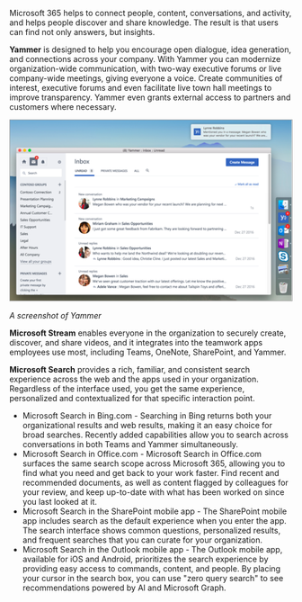 Microsoft 365 helps to connect people, content, conversations, and activity, and helps people discover and share knowledge. The result is that users can find not only answers, but insights. 

**Yammer** is designed to help you encourage open dialogue, idea generation, and connections across your company. With Yammer you can modernize organization-wide communication, with two-way executive forums or live company-wide meetings, giving everyone a voice. Create communities of interest, executive forums and even facilitate live town hall meetings to improve transparency. Yammer even grants external access to partners and customers where necessary. 

![Yammer](../media/yammer.png)

*A screenshot of Yammer*

**Microsoft Stream** enables everyone in the organization to securely create, discover, and share videos, and it integrates into the teamwork apps employees use most, including Teams, OneNote, SharePoint, and Yammer.

**Microsoft Search** provides a rich, familiar, and consistent search experience across the web and the apps used in your organization. Regardless of the interface used, you get the same experience, personalized and contextualized for that specific interaction point.

- Microsoft Search in Bing.com - Searching in Bing returns both your organizational results and web results, making it an easy choice for broad searches. Recently added capabilities allow you to search across conversations in both Teams and Yammer simultaneously.
- Microsoft Search in Office.com - Microsoft Search in Office.com surfaces the same search scope across Microsoft 365, allowing you to find what you need and get back to your work faster. Find recent and recommended documents, as well as content flagged by colleagues for your review, and keep up-to-date with what has been worked on since you last looked at it. 
- Microsoft Search in the SharePoint mobile app - The SharePoint mobile app includes search as the default experience when you enter the app. The search interface shows common questions, personalized results, and frequent searches that you can curate for your organization. 
- Microsoft Search in the Outlook mobile app - The Outlook mobile app, available for iOS and Android, prioritizes the search experience by providing easy access to commands, content, and people. By placing your cursor in the search box, you can use "zero query search" to see recommendations powered by AI and Microsoft Graph. 
